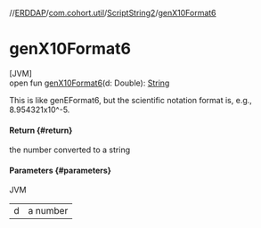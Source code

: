 //[ERDDAP](../../../index.md)/[com.cohort.util](../index.md)/[ScriptString2](index.md)/[genX10Format6](gen-x10-format6.md)

# genX10Format6

[JVM]\
open fun [genX10Format6](gen-x10-format6.md)(d: Double): [String](https://docs.oracle.com/en/java/javase/21/docs/api/java.base/java/lang/String.html)

This is like genEFormat6, but the scientific notation format is, e.g., 8.954321x10^-5.

#### Return {#return}

the number converted to a string

#### Parameters {#parameters}

JVM

| | |
|---|---|
| d | a number |
